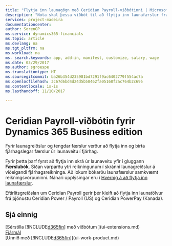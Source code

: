 ```yaml
---
title: "Flytja inn launagögn með Ceridian Payroll-viðbótinni | Microsoft Docs"
description: "Nota skal þessa viðbót til að flytja inn launafærslur frá Ceridian HR/Payroll (BNA) og Ceridian PowerPay (Kanada) þjónustunum."
services: project-madeira
documentationcenter: 
author: SorenGP
ms.service: dynamics365-financials
ms.topic: article
ms.devlang: na
ms.tgt_pltfrm: na
ms.workload: na
ms. search.keywords: app, add-in, manifest, customize, salary, wage
ms.date: 03/29/2017
ms.author: sgroespe
ms.translationtype: HT
ms.sourcegitcommit: ba26b354d235981bd7291f9ac6402779f554ac7a
ms.openlocfilehash: 3c67d6bd4d24d5b58462fa05168f2ac764b2c695
ms.contentlocale: is-is
ms.lasthandoff: 11/10/2017

---
```

# <a name="the-ceridian-payroll-extension-to-dynamics-365-business-edition"></a>Ceridian Payroll-viðbótin fyrir Dynamics 365 Business edition 
Fyrir launagreiðslur og tengdar færslur verður að flytja inn og birta fjárhagslegar færslur úr launaveitu í fjárhag.

Fyrir þetta þarf fyrst að flytja inn skrá úr launaveitu yfir í gluggann **Færslubók**. Síðan varparðu ytri reikningunum í skránni launagreiðslur á viðeigandi fjárhagsreikninga. Að lokum bókarðu launafærslur samkvæmt reikningsvörpuninni. Nánari upplýsingar eru í [Hvernig á að flytja inn launafærslur](finance-how-import-payroll-transactions.md).

Eftirlitsgreiðslan um Ceridian Payroll gerir þér kleift að flytja inn launatölvur frá þjónustu Ceridian Power / Payroll (US) og Ceridian PowerPay (Kanada).

## <a name="see-also"></a>Sjá einnig
[Sérstilla [!INCLUDE[d365fin](includes/d365fin_md.md)] með viðbótum ](ui-extensions.md)    
[Fjármál](finance.md)    
[Unnið með [!INCLUDE[d365fin](includes/d365fin_md.md)]](ui-work-product.md)

